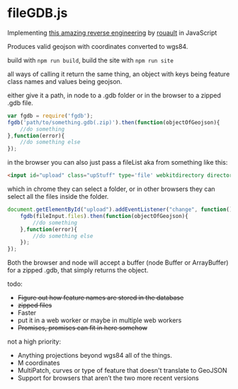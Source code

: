 fileGDB.js
==========
Implementing [this amazing reverse engineering](https://github.com/rouault/dump_gdbtable/wiki/FGDB-Spec) by [rouault](https://github.com/rouault) in JavaScript

Produces valid geojson with coordinates converted to wgs84.

build with `npm run build`, build the site with `npm run site`

all ways of calling it return the same thing, an object with keys being feature class names and values being geojson.

either give it a path, in node to a .gdb folder or in the browser to a zipped .gdb file.

```javascript
var fgdb = require('fgdb');
fgdb('path/to/something.gdb(.zip)').then(function(objectOfGeojson){
	//do something
},function(error){
	//do something else
});
```

in the browser you can also just pass a fileList aka from something like this:

```html
<input id="upload" class="upStuff" type='file' webkitdirectory directory multiple></input>
```

which in chrome they can select a folder, or in other browsers they can select all the files inside the folder.

```javascript
document.getElementById("upload").addEventListener("change", function() {
	fgdb(fileInput.files).then(function(objectOfGeojson){
		//do something
	},function(error){
		//do something else
	});
});
```

Both the browser and node will accept a buffer (node Buffer or ArrayBuffer) for a zipped .gdb, that simply returns the object.

todo:
- ~~Figure out how feature names are stored in the database~~
- ~~zipped files~~
- Faster
- put it in a web worker or maybe in multiple web workers
- ~~Promises, promises can fit in here somehow~~

not a high priority:
- Anything projections beyond wgs84 all of the things.
- M coordinates
- MultiPatch, curves or type of feature that doesn't translate to GeoJSON
- Support for browsers that aren’t the two more recent versions
